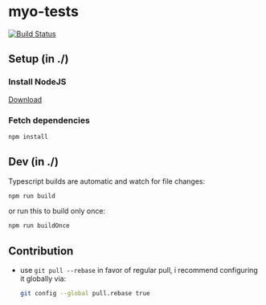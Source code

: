 # myo-tests

[![Build Status](https://travis-ci.org/ltetzlaff/myo-tests.svg?branch=master)](https://travis-ci.org/ltetzlaff/myo-tests)

## Setup (in ./)

### Install NodeJS

[Download](https://nodejs.org/en/download/current/)

### Fetch dependencies

```bash
npm install
```

## Dev (in ./)

Typescript builds are automatic and watch for file changes:
```bash
npm run build
```

or run this to build only once:
```bash
npm run buildOnce
```

## Contribution

- use `git pull --rebase` in favor of regular pull, i recommend configuring it globally via:
  ```bash
  git config --global pull.rebase true
  ```
